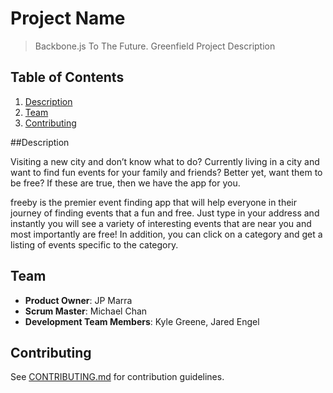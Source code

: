 # Project Name
> Backbone.js To The Future.
> Greenfield Project Description

## Table of Contents

1. [Description](#Description)
1. [Team](#team)
1. [Contributing](#contributing)

##Description

Visiting a new city and don’t know what to do? Currently living in a city and want to find fun events for your family and friends? Better yet, want them to be free? If these are true, then we have the app for you.

freeby is the premier event finding app that will help everyone in their journey of finding events that a fun and free. Just type in your address and instantly you will see a variety of interesting events that are near you and most importantly are free! In addition, you can click on a category and get a listing of events specific to the category.

## Team

 - __Product Owner__: JP Marra
  - __Scrum Master__: Michael Chan
  - __Development Team Members__: Kyle Greene, Jared Engel


## Contributing

See [CONTRIBUTING.md](CONTRIBUTING.md) for contribution guidelines.
